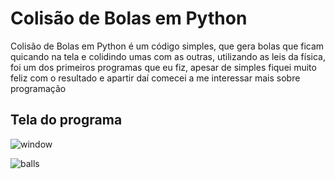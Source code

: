 # Colisão de Bolas em Python

Colisão de Bolas em Python é um código simples, que gera bolas que ficam quicando na tela e colidindo umas com as outras, utilizando as leis da física, foi um dos primeiros programas que eu fiz, apesar de simples fiquei muito feliz com o resultado e apartir daí comecei a me interessar mais sobre programação

## Tela do programa

![window](https://user-images.githubusercontent.com/30506992/172245354-da1639ab-14aa-40ba-8a4c-bdaa5515215b.png)

![balls](https://user-images.githubusercontent.com/30506992/172246258-c672f40f-f33d-4c78-a817-d9f90cf5da21.gif)
